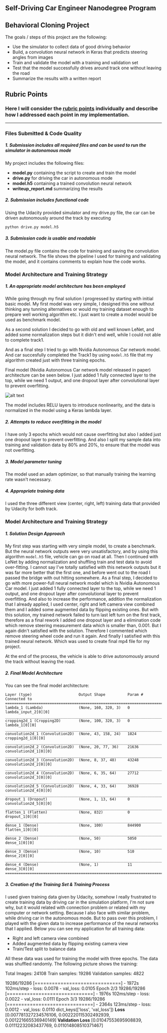 ## **Self-Driving Car Engineer Nanodegree Program**

## **Behavioral Cloning Project** 

The goals / steps of this project are the following:
* Use the simulator to collect data of good driving behavior
* Build, a convolution neural network in Keras that predicts steering angles from images
* Train and validate the model with a training and validation set
* Test that the model successfully drives around track one without leaving the road
* Summarize the results with a written report


[//]: # "Image References"

[image1]: ./examples/nvidia_model.png "Model Visualization"
[image2]: ./examples/placeholder.png "Grayscaling"
[image3]: ./examples/placeholder_small.png "Recovery Image"
[image4]: ./examples/placeholder_small.png "Recovery Image"
[image5]: ./examples/placeholder_small.png "Recovery Image"
[image6]: ./examples/placeholder_small.png "Normal Image"
[image7]: ./examples/placeholder_small.png "Flipped Image"
[image8]: ./examples/mean_square_error_loss.png "Error Loss"

## Rubric Points
### Here I will consider the [rubric points](https://review.udacity.com/#!/rubrics/432/view) individually and describe how I addressed each point in my implementation.  

---
### Files Submitted & Code Quality

##### 1. Submission includes all required files and can be used to run the simulator in autonomous mode

My project includes the following files:
* **model.py** containing the script to create and train the model
* **drive.py** for driving the car in autonomous mode
* **model.h5** containing a trained convolution neural network 
* **writeup_report.md** summarizing the results

##### 2. Submission includes functional code
Using the Udacity provided simulator and my drive.py file, the car can be driven autonomously around the track by executing 
```sh
python drive.py model.h5
```

##### 3. Submission code is usable and readable

The model.py file contains the code for training and saving the convolution neural network. The file shows the pipeline I used for training and validating the model, and it contains comments to explain how the code works.

### Model Architecture and Training Strategy

##### 1. An appropriate model architecture has been employed

While going through my final solution I progressed by starting with initial basic model. My first model was very simple, I designed this one without thinking any tunning alternatives or would my training dataset enough to prepare well working algorithm etc. I just want to create a model would be used as benchmark model.

As a second solution I decided to go with old and well known LeNet, and added some normalization steps but it didn't end well, while I could not able to complete track1.

And as a final step I tried to go with Nvidia Autonomous Car network model. And car succesfully completed the Track1 by using `model.h5` file that my algorithm created just with three training epochs.

Final model (Nvidia Autonomous Car network model released in paper) architecture can be seen below. I just added 1 fully connected layer to the top, while we need 1 output, and one dropout layer after convolutional layer to prevent overfitting.

![alt text][image1]

The model includes RELU layers to introduce nonlinearity, and the data is normalized in the model using a Keras lambda layer. 

##### 2. Attempts to reduce overfitting in the model

I have only 3 epochs which would not cause overfitting but also I added just one dropout layer to prevent overfitting. And also I split my sample data into training and validation data by 80% and 20%, to ensure that the model was not overfitting.

##### 3. Model parameter tuning

The model used an adam optimizer, so that manually training the learning rate wasn't necessary.

##### 4. Appropriate training data

I used the three different view (center, right, left) training data that provided by Udacity for both track.

### Model Architecture and Training Strategy

##### 1. Solution Design Approach

My first step was starting with very simple model, to create a benchmark. But the neural network outputs were very unsatisfactory, and by using this algorithm `model.h5` file, vehicle can go on road at all. Then I continued with LeNet by adding normalization and shuffling train and test data to avoid over-fitting. I cannot say I've totally satisfied with this network outputs but it was far more better that the first one, and before went out to the road I passed the bridge with out hitting somewhere. As a final step, I decided to go with more power-full neural network model which is Nvidia Autonomous Car model. I just added 1 fully connected layer to the top, while we need 1 output, and one dropout layer after convolutional layer to prevent overfitting. And also to increase the performance, addition the normalization that I already applied, I used center, right and left camera view combined them and I added some augmented data by flipping existing ones. But with this solution, my trained network failed to turn last left turn on the first track, therefore as a final rework I added one dropout layer and a elimination code which remove steering measurement data which is smaller than, 0.001. But I again didn't satisfied with the solution. Therefore I commented which remove steering wheel code and run it again. And finally I satisfied with this trained neural network. Which was used to create final mp4 file for my project.

At the end of the process, the vehicle is able to drive autonomously around the track without leaving the road.

##### 2. Final Model Architecture

You can see the final model architecture:

```
Layer (type)                     Output Shape          Param #     Connected to           
=========================================================================================
lambda_1 (Lambda)                (None, 160, 320, 3)   0           lambda_input_2[0][0]   
_________________________________________________________________________________________
cropping2d_1 (Cropping2D)        (None, 100, 320, 3)   0           lambda_1[0][0]       
_________________________________________________________________________________________
convolution2d_1 (Convolution2D)  (None, 43, 158, 24)   1824        cropping2d_1[0][0]     
_________________________________________________________________________________________
convolution2d_2 (Convolution2D)  (None, 20, 77, 36)    21636       convolution2d_1[0][0] 
_________________________________________________________________________________________
convolution2d_3 (Convolution2D)  (None, 8, 37, 48)     43248       convolution2d_2[0][0] 
_________________________________________________________________________________________
convolution2d_4 (Convolution2D)  (None, 6, 35, 64)     27712       convolution2d_3[0][0] 
_________________________________________________________________________________________
convolution2d_5 (Convolution2D)  (None, 4, 33, 64)     36928       convolution2d_4[0][0] 
_________________________________________________________________________________________
dropout_1 (Dropout)              (None, 1, 13, 64)     0           convolution2d_5[0][0] 
_________________________________________________________________________________________
flatten_1 (Flatten)              (None, 832)           0           dropout_1[0][0] 
_________________________________________________________________________________________
dense_1 (Dense)                  (None, 100)           844900      flatten_1[0][0]       
_________________________________________________________________________________________
dense_2 (Dense)                  (None, 50)            5050        dense_1[0][0]         
_________________________________________________________________________________________
dense_3 (Dense)                  (None, 10)            510         dense_2[0][0]         
_________________________________________________________________________________________
dense_4 (Dense)                  (None, 1)             11          dense_3[0][0]         
=========================================================================================
```

##### 3. Creation of the Training Set & Training Process

I used given training data given by Udacity, somehow I really frustrated to create training data by driving car in the simulation platform, I'm not sure why, but it would related with connection problem or related with my computer or network setting. Because I also face with similar problem, while driving car in the autonomous mode. But to pass over this problem, I played with the given data to increase performance of the neural networks that I applied. Below you can see my application for all training data:

* Right and left camera view combined
* Added augmented data by flipping existing camera view
* Train/Test split to balance data

All these data was used for training the model with three epochs. The data was shuffled randomly. The following picture shows the training:

Total Images: 24108
Train samples: 19286
Validation samples: 4822

19286/19286 [==============================] - 1972s 102ms/step - loss: 0.0078 - val_loss: 0.0105
Epoch 2/3
19286/19286 [==============================] - 1976s 102ms/step - loss: 0.0022 - val_loss: 0.0111
Epoch 3/3
19286/19286 [==============================] - 2364s 123ms/step - loss: 0.0012 - val_loss: 0.0110
dict_keys(['loss', 'val_loss'])
**Loss**
[0.007781327234576106, 0.002220115302492939, 0.001221665536940149]
**Validation Loss**
[0.01047553695908839, 0.01112232083437769, 0.011014808510371467]